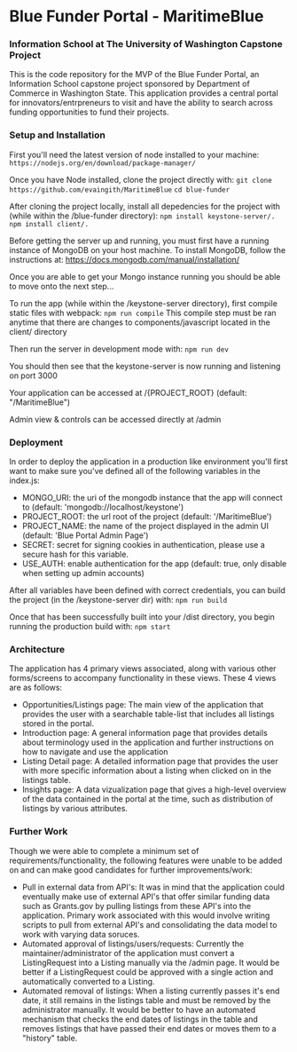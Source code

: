 # Blue Funder Portal - MaritimeBlue
### Information School at The University of Washington Capstone Project

This is the code repository for the MVP of the Blue Funder Portal, an Information School capstone project sponsored by Department of Commerce in Washington State. This application provides a central portal for innovators/entrpreneurs to visit and have the ability to search across funding opportunities to fund their projects. 

### Setup and Installation

First you'll need the latest version of node installed to your machine:
```https://nodejs.org/en/download/package-manager/```

Once you have Node installed, clone the project directly with:
```git clone https://github.com/evaingith/MaritimeBlue```
```cd blue-funder```

After cloning the project locally, install all depedencies for the project with (while within the /blue-funder directory):
```npm install keystone-server/.```
```npm install client/.```

Before getting the server up and running, you must first have a running instance of MongoDB on your host machine. To install MongoDB, follow the instructions at: https://docs.mongodb.com/manual/installation/

Once you are able to get your Mongo instance running you should be able to move onto the next step...


To run the app (while within the /keystone-server directory), first compile static files with webpack:
```npm run compile```
This compile step must be ran anytime that there are changes to components/javascript located in the client/ directory

Then run the server in development mode with:
```npm run dev```

You should then see that the keystone-server is now running and listening on port 3000

Your application can be accessed at /{PROJECT_ROOT} (default: "/MaritimeBlue")

Admin view & controls can be accessed directly at /admin

### Deployment

In order to deploy the application in a production like environment you'll first want to make sure you've defined all of the following variables in the index.js:

* MONGO_URI: the uri of the mongodb instance that the app will connect to (default: 'mongodb://localhost/keystone')
* PROJECT_ROOT: the url root of the project (default: '/MaritimeBlue')
* PROJECT_NAME: the name of the project displayed in the admin UI (default: 'Blue Portal Admin Page')
* SECRET: secret for signing cookies in authentication, please use a secure hash for this variable.
* USE_AUTH: enable authentication for the app (default: true, only disable when setting up admin accounts)

After all variables have been defined with correct credentials, you can build the project (in the /keystone-server dir) with: 
```npm run build```

Once that has been successfully built into your /dist directory, you begin running the production build with:
```npm start```

### Architecture
The application has 4 primary views associated, along with various other forms/screens to accompany functionality in these views. These 4 views are as follows:

* Opportunities/Listings page: The main view of the application that provides the user with a searchable table-list that includes all listings stored in the portal.
* Introduction page: A general information page that provides details about terminology used in the application and further instructions on how to navigate and use the application
* Listing Detail page: A detailed information page that provides the user with more specific information about a listing when clicked on in the listings table.
* Insights page: A data vizualization page that gives a high-level overview of the data contained in the portal at the time, such as distribution of listings by various attributes.

### Further Work
Though we were able to complete a minimum set of requirements/functionality, the following features were unable to be added on and can make good candidates for further improvements/work:
* Pull in external data from API's: It was in mind that the application could eventually make use of external API's that offer similar funding data such as Grants.gov by pulling listings from these API's into the application. Primary work associated with this would involve writing scripts to pull from external API's and consolidating the data model to work with varying data soruces.
* Automated approval of listings/users/requests: Currently the maintainer/administrator of the application must convert a ListingRequest into a Listing manually via the /admin page. It would be better if a ListingRequest could be approved with a single action and automatically converted to a Listing.
* Automated removal of listings: When a listing currently passes it's end date, it still remains in the listings table and must be removed by the administrator manually. It would be better to have an automated mechanism that checks the end dates of listings in the table and removes listings that have passed their end dates or moves them to a "history" table.
